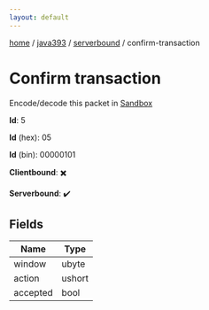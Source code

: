```yaml
---
layout: default
---
```


[home](/)  /  [java393](/protocol/java393)  /  [serverbound](/protocol/java393/serverbound)  /  confirm-transaction

# Confirm transaction

Encode/decode this packet in [Sandbox](../../../sandbox/java393#Serverbound.ConfirmTransaction)

**Id**: 5

**Id** (hex): 05

**Id** (bin): 00000101

**Clientbound**: ✖️

**Serverbound**: ✔️

## Fields

Name | Type
---|---
window | ubyte
action | ushort
accepted | bool

